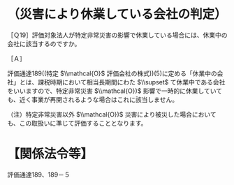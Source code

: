 # （災害により休業している会社の判定）

［Ｑ19］評価対象法人が特定非常災害の影響で休業している場合には、休業中の会社に該当するのですか。

［Ａ］

評価通達189((特定 $\\mathcal{O}$ 評価会社の株式))(5)に定める「休業中の会社」とは、課税時期において相当長期間にわた $\\supset$ て休業中である会社をいいますので、特定非常災害 $\\mathcal{O})$ 影響で一時的に休業していても、近く事業が再開されるような場合はこれに該当しません。

（注）特定非常災害以外 $\\mathcal{O})$ 災害により被災した場合においても、この取扱いに準じて評価することとなります。

# 【関係法令等】

評価通達189、189－５